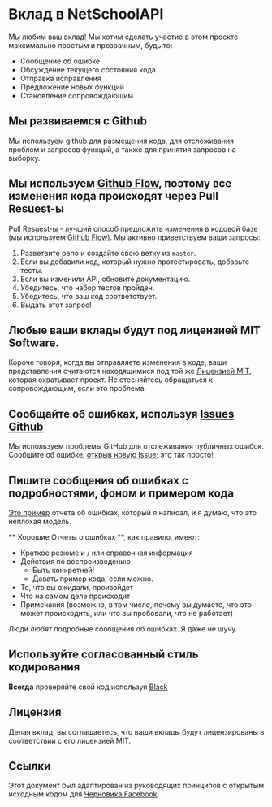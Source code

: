# Вклад в NetSchoolAPI
Мы любим ваш вклад! Мы хотим сделать участие в этом проекте максимально простым и прозрачным, будь то:

- Сообщение об ошибке
- Обсуждение текущего состояния кода
- Отправка исправления
- Предложение новых функций
- Становление сопровождающим

## Мы развиваемся с Github
Мы используем github для размещения кода, для отслеживания проблем и запросов функций, а также для принятия запросов на выборку.

## Мы используем [Github Flow](https://guides.github.com/introduction/flow/index.html), поэтому все изменения кода происходят через Pull Resuest-ы
Pull Resuest-ы - лучший способ предложить изменения в кодовой базе (мы используем [Github Flow](https://guides.github.com/introduction/flow/index.html)). Мы активно приветствуем ваши запросы:

1. Разветвите репо и создайте свою ветку из `master`.
2. Если вы добавили код, который нужно протестировать, добавьте тесты.
3. Если вы изменили API, обновите документацию.
4. Убедитесь, что набор тестов пройден.
5. Убедитесь, что ваш код соответствует.
6. Выдать этот запрос!

## Любые ваши вклады будут под лицензией MIT Software.
Короче говоря, когда вы отправляете изменения в коде, ваши представления считаются находящимися под той же [Лицензией MIT](http://choosealicense.com/licenses/mit/), которая охватывает проект. Не стесняйтесь обращаться к сопровождающим, если это проблема.

## Сообщайте об ошибках, используя [Issues Github](https://github.com/nm17/netschoolapi/issues)
Мы используем проблемы GitHub для отслеживания публичных ошибок. Сообщите об ошибке, [открыв новую Issue](https://github.com/nm17/netschoolapi/issues/new); это так просто!

## Пишите сообщения об ошибках с подробностями, фоном и примером кода
[Это пример](https://stackoverflow.com/q/12488905/180626) отчета об ошибках, который я написал, и я думаю, что это неплохая модель.

** Хорошие Отчеты о ошибках **, как правило, имеют:

- Краткое резюме и / или справочная информация
- Действия по воспроизведению
  - Быть конкретней!
  - Давать пример кода, если можно.
- То, что вы ожидали, произойдет
- Что на самом деле происходит
- Примечания (возможно, в том числе, почему вы думаете, что это может происходить, или что вы пробовали, что не работает)

Люди *любят* подробные сообщения об ошибках. Я даже не шучу.

## Используйте согласованный стиль кодирования
**Всегда** проверяйте свой код используя [Black](https://github.com/psf/black)

## Лицензия
Делая вклад, вы соглашаетесь, что ваши вклады будут лицензированы в соответствии с его лицензией MIT.

## Ссылки
Этот документ был адаптирован из руководящих принципов с открытым исходным кодом для [Черновика Facebook](https://github.com/facebook/draft-js/blob/a9316a723f9e918afde44dea68b5f9f39b7d9b00/CONTRIBUTING.md)
